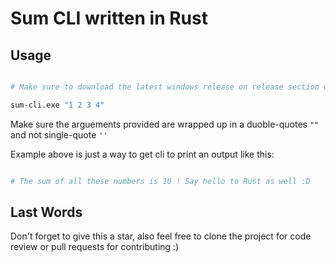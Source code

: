 # Sum CLI written in Rust

## Usage

```bash

# Make sure to download the latest windows release on release section of the repository

sum-cli.exe "1 2 3 4"
```

Make sure the arguements provided are wrapped up in a duoble-quotes `""` and not single-quote `''`

Example above is just a way to get cli to print an output like this:

```bash

# The sum of all these numbers is 10 ! Say hello to Rust as well :D

```

## Last Words

Don't forget to give this a star, also feel free to clone the project for code review or pull requests for contributing :)

